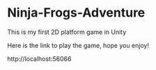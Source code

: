 # Ninja-Frogs-Adventure
This is my first 2D platform game in Unity

Here is the link to play the game, hope you enjoy!



http://localhost:56066

